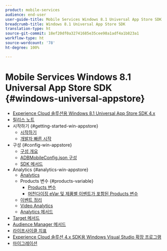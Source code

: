 ```yaml
---
product: mobile-services
audience: end-user
user-guide-title: Mobile Services Windows 8.1 Universal App Store SDK
breadcrumb-title: Windows 8.1 Universal App Store SDK
translation-type: ht
source-git-commit: 18ef20df0a32741685e35cee98a1adf4a1b823a1
workflow-type: ht
source-wordcount: '78'
ht-degree: 100%

---
```



# Mobile Services Windows 8.1 Universal App Store SDK {#windows-universal-appstore}

+ [Experience Cloud 솔루션용 Windows 8.1 Universal App Store SDK 4.x](overview.md)
+ [릴리스 노트](release-notes.md)
+ 시작하기 {#getting-started-win-appstore}
   + [시작하기](c-getting-started/c-getting-started.md)
   + [개발자 빠른 시작](c-getting-started/dev-qs.md)
+ 구성 {#config-win-appstore}
   + [구성 개요](c-configuration/c-configuration.md)
   + [ADBMobileConfig.json 구성](c-configuration/c.json.md)
   + [SDK 메서드](c-configuration/methods.md)
+ Analytics {#analytics-win-appstore}
   + [Analytics](analytics/analytics.md)
   + Products 변수 {#products-variable}
      + [Products 변수](analytics/products/products.md)
      + [머천다이징 eVar 및 제품별 이벤트가 포함된 Products 변수](analytics/products/products-variable-evars-events.md)
   + [이벤트 정리](analytics/event-serialization.md)
   + [Video Analytics](analytics/video-qs.md)
   + [Analytics 메서드](analytics/analytics-methods.md)
+ [Target 메서드](target/target-methods.md)
+ [Audience Manager 메서드](audiencemgmt/audience-manager-methods.md)
+ [라이프사이클 지표](metrics.md)
+ [Experience Cloud 솔루션 4.x SDK용 Windows Visual Studio 확장 프로그램](extensions/win-vse-4x.md)
+ [마이그레이션](migration-v3.md)
